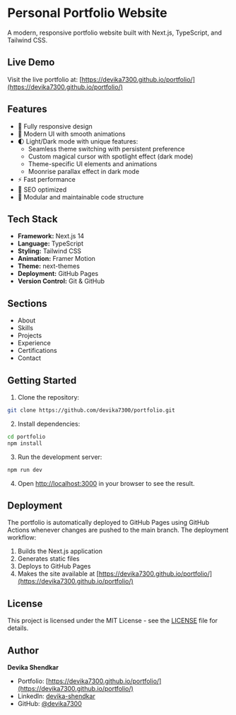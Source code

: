 # Personal Portfolio Website

A modern, responsive portfolio website built with Next.js, TypeScript, and Tailwind CSS.

## Live Demo

Visit the live portfolio at: [https://devika7300.github.io/portfolio/](https://devika7300.github.io/portfolio/)

## Features

- 📱 Fully responsive design
- 🎨 Modern UI with smooth animations
- 🌓 Light/Dark mode with unique features:
  - Seamless theme switching with persistent preference
  - Custom magical cursor with spotlight effect (dark mode)
  - Theme-specific UI elements and animations
  - Moonrise parallax effect in dark mode
- ⚡ Fast performance
- 🎯 SEO optimized
- 🧩 Modular and maintainable code structure

## Tech Stack

- **Framework:** Next.js 14
- **Language:** TypeScript
- **Styling:** Tailwind CSS
- **Animation:** Framer Motion
- **Theme:** next-themes
- **Deployment:** GitHub Pages
- **Version Control:** Git & GitHub

## Sections

- About
- Skills
- Projects
- Experience
- Certifications
- Contact

## Getting Started

1. Clone the repository:
```bash
git clone https://github.com/devika7300/portfolio.git
```

2. Install dependencies:
```bash
cd portfolio
npm install
```

3. Run the development server:
```bash
npm run dev
```

4. Open [http://localhost:3000](http://localhost:3000) in your browser to see the result.

## Deployment

The portfolio is automatically deployed to GitHub Pages using GitHub Actions whenever changes are pushed to the main branch. The deployment workflow:

1. Builds the Next.js application
2. Generates static files
3. Deploys to GitHub Pages
4. Makes the site available at [https://devika7300.github.io/portfolio/](https://devika7300.github.io/portfolio/)

## License

This project is licensed under the MIT License - see the [LICENSE](LICENSE) file for details.

## Author

**Devika Shendkar**
- Portfolio: [https://devika7300.github.io/portfolio/](https://devika7300.github.io/portfolio/)
- LinkedIn: [devika-shendkar](https://www.linkedin.com/in/devika-shendkar/)
- GitHub: [@devika7300](https://github.com/devika7300)
